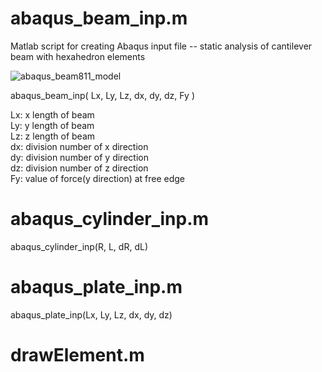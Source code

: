 # abaqus_beam_inp.m  
Matlab script  for creating Abaqus input file -- static analysis of cantilever beam with hexahedron elements

![abaqus_beam811_model](https://github.com/scriptma-n/abaqus-tool/assets/102136723/ac944263-176f-4c73-a7e1-1e2f87c1c9d6)

abaqus_beam_inp( Lx, Ly, Lz, dx, dy, dz, Fy )

Lx: x length of beam  
Ly: y length of beam  
Lz: z length of beam  
dx: division number of x direction  
dy: division number of y direction  
dz: division number of z direction  
Fy: value of force(y direction) at free edge  

# abaqus_cylinder_inp.m  
abaqus_cylinder_inp(R, L, dR, dL)  
  
# abaqus_plate_inp.m  
abaqus_plate_inp(Lx, Ly, Lz, dx, dy, dz)  
  
# drawElement.m  

